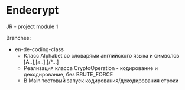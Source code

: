 # Endecrypt
JR - project module 1

Branches:
+ en-de-coding-class
   - Класс Alphabet со словарями английского языка и символов [A..],[a..],[/*...]
   - Реализация класса CryptoOperation - кодирование и декодирование, без BRUTE_FORCE
   - В Main тестовый запуск кодирования/декодирования строки
